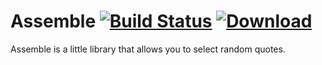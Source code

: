 # Assemble [![Build Status](https://travis-ci.org/thomasbiesaart/nefarious-weasel.svg?branch=master)](https://travis-ci.org/thomasbiesaart/nefarious-weasel) [ ![Download](https://api.bintray.com/packages/thomasbiesaart/maven/assemble/images/download.svg) ](https://bintray.com/thomasbiesaart/maven/assemble/_latestVersion)
Assemble is a little library that allows you to select random quotes. 